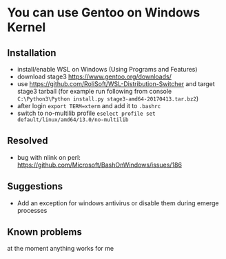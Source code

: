 You can use Gentoo on Windows Kernel
====================================

Installation
------------

  - install/enable WSL on Windows (Using Programs and Features)
  - download stage3 https://www.gentoo.org/downloads/
  - use https://github.com/RoliSoft/WSL-Distribution-Switcher and target stage3 tarball (for example run following from console `C:\Python3\Python install.py stage3-amd64-20170413.tar.bz2`)
  - after login `export TERM=xterm` and add it to `.bashrc`
  - switch to no-multilib profile `eselect profile set default/linux/amd64/13.0/no-multilib`

Resolved
--------

  - bug with nlink on perl: https://github.com/Microsoft/BashOnWindows/issues/186

Suggestions
-----------

 - Add an exception for windows antivirus or disable them during emerge processes

Known problems
--------------

at the moment anything works for me
